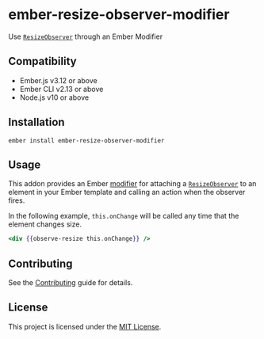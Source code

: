 # ember-resize-observer-modifier

Use [`ResizeObserver`][resize-observer] through an Ember Modifier

## Compatibility

- Ember.js v3.12 or above
- Ember CLI v2.13 or above
- Node.js v10 or above

## Installation

```
ember install ember-resize-observer-modifier
```

## Usage

This addon provides an Ember [modifier][ember-modifier] for attaching a [`ResizeObserver`][resize-observer] to an element in your Ember template and calling an action when the observer fires.

In the following example, `this.onChange` will be called any time that the element changes size.

```handlebars
<div {{observe-resize this.onChange}} />
```

## Contributing

See the [Contributing](CONTRIBUTING.md) guide for details.

## License

This project is licensed under the [MIT License](LICENSE.md).

[resize-observer]: https://developer.mozilla.org/en-US/docs/Web/API/ResizeObserver
[ember-modifier]: https://guides.emberjs.com/release/components/template-lifecycle-dom-and-modifiers/#toc_out-of-component-modifications
